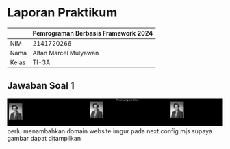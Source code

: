 # Laporan Praktikum
|  | Pemrograman Berbasis Framework 2024 |
| ----------- | --------- |
| NIM | 2141720266 |
| Nama | Alfan Marcel Mulyawan |
| Kelas | TI-3A |

## Jawaban Soal 1
![round](assets\01.png)
perlu menambahkan domain website imgur pada next.config.mjs supaya gambar dapat ditampilkan
